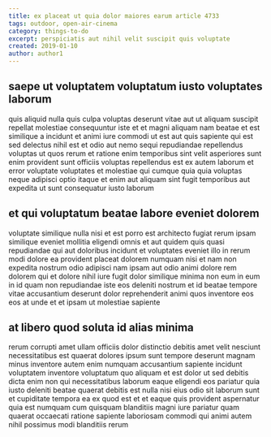 ```yaml
---
title: ex placeat ut quia dolor maiores earum article 4733
tags: outdoor, open-air-cinema
category: things-to-do
excerpt: perspiciatis aut nihil velit suscipit quis voluptate
created: 2019-01-10
author: author1
---
```


## saepe ut voluptatem voluptatum iusto voluptates laborum

quis aliquid nulla quis culpa voluptas deserunt vitae aut ut aliquam suscipit repellat molestiae consequuntur iste et et magni aliquam nam beatae et est similique a incidunt et animi iure commodi ut est aut quis sapiente qui est sed delectus nihil est et odio aut nemo sequi repudiandae repellendus voluptas ut quos rerum et ratione enim temporibus sint velit asperiores sunt enim provident sunt officiis voluptas repellendus est ex autem laborum et error voluptate voluptates et molestiae qui cumque quia quia voluptas neque adipisci optio itaque et enim aut aliquam sint fugit temporibus aut expedita ut sunt consequatur iusto laborum

## et qui voluptatum beatae labore eveniet dolorem

voluptate similique nulla nisi et est porro est architecto fugiat rerum ipsam similique eveniet mollitia eligendi omnis et aut quidem quis quasi repudiandae qui aut doloribus incidunt et voluptates eveniet illo in rerum modi dolore ea provident placeat dolorem numquam nisi et nam non expedita nostrum odio adipisci nam ipsam aut odio animi dolore rem dolorem qui et dolore nihil iure fugit dolor similique minima non eum in eum in id quam non repudiandae iste eos deleniti nostrum et id beatae tempore vitae accusantium deserunt dolor reprehenderit animi quos inventore eos eos at unde et et ipsam ut molestiae sapiente

## at libero quod soluta id alias minima

rerum corrupti amet ullam officiis dolor distinctio debitis amet velit nesciunt necessitatibus est quaerat dolores ipsum sunt tempore deserunt magnam minus inventore autem enim numquam accusantium sapiente incidunt voluptatem inventore voluptatum quo aliquam et est dolor ut sed debitis dicta enim non qui necessitatibus laborum eaque eligendi eos pariatur quia iusto deleniti beatae quaerat debitis est nulla nisi eius odio sit laborum sunt et cupiditate tempora ea ex quod est et et eaque quis provident aspernatur quia est numquam cum quisquam blanditiis magni iure pariatur quam quaerat occaecati ratione sapiente laboriosam commodi qui animi autem nihil possimus modi blanditiis rerum
